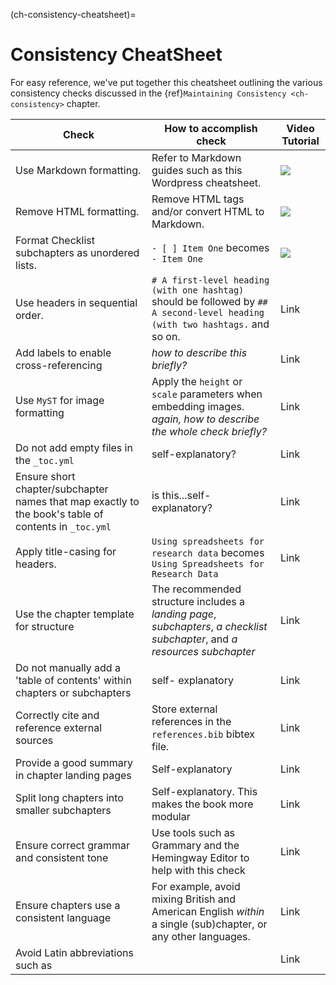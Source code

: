 (ch-consistency-cheatsheet)=
# Consistency CheatSheet

For easy reference, we've put together this cheatsheet outlining the various consistency checks discussed in the {ref}`Maintaining Consistency <ch-consistency>` chapter. 

Check | How to accomplish check | Video Tutorial 
------|--------|-------
Use Markdown formatting. | Refer to Markdown guides such as this Wordpress cheatsheet. | ![](https://media.giphy.com/media/3rgXBroGwOuAScNQfm/giphy.gif)
Remove HTML formatting. | Remove HTML tags and/or convert HTML to Markdown. | ![](https://media.giphy.com/media/lQDLwWUMPaAHvh8pAG/giphy.gif)
Format Checklist subchapters as unordered lists. | `- [ ] Item One` becomes `- Item One` | ![](https://media.giphy.com/media/lSPlEENLTonvclZP44/giphy.gif)
Use headers in sequential order. | `# A first-level heading (with one hashtag)` should be followed by `## A second-level heading (with two hashtags.` and so on. | Link  
Add labels to enable cross-referencing | _how to describe this briefly?_ | Link
Use `MyST` for image formatting | Apply the `height` or `scale` parameters when embedding images. _again, how to describe the whole check briefly?_ | Link
Do not add empty files in the `_toc.yml` | self-explanatory? | Link
Ensure short chapter/subchapter names that map exactly to the book's table of contents in `_toc.yml` | is this...self-explanatory? | Link
Apply title-casing for headers. | `Using spreadsheets for research data` becomes `Using Spreadsheets for Research Data` | Link
Use the chapter template for structure | The recommended structure includes a _landing page_, _subchapters_, _a checklist subchapter_, and _a resources subchapter_ | Link
Do not manually add a 'table of contents' within chapters or subchapters | self- explanatory | Link
Correctly cite and reference external sources | Store external references in the `references.bib` bibtex file. | Link
Provide a good summary in chapter landing pages | Self-explanatory | Link
Split long chapters into smaller subchapters | Self-explanatory. This makes the book more modular | Link
Ensure correct grammar and consistent tone | Use tools such as Grammary and the Hemingway Editor to help with this check | Link
Ensure chapters use a consistent language | For example, avoid mixing British and American English _within_ a single (sub)chapter, or any other languages. | Link
Avoid Latin abbreviations such as  |  | Link
